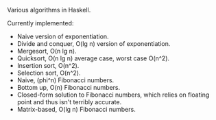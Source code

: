 Various algorithms in Haskell.

Currently implemented:
* Naive version of exponentiation.
* Divide and conquer, O(lg n) version of exponentiation. 
* Mergesort, O(n lg n).
* Quicksort, O(n lg n) average case, worst case O(n^2).
* Insertion sort, O(n^2).
* Selection sort, O(n^2).
* Naive, (phi^n) Fibonacci numbers.
* Bottom up, O(n) Fibonacci numbers.
* Closed-form solution to Fibonacci numbers, which relies on floating point and thus isn't terribly accurate.
* Matrix-based, O(lg n) Fibonacci numbers.
